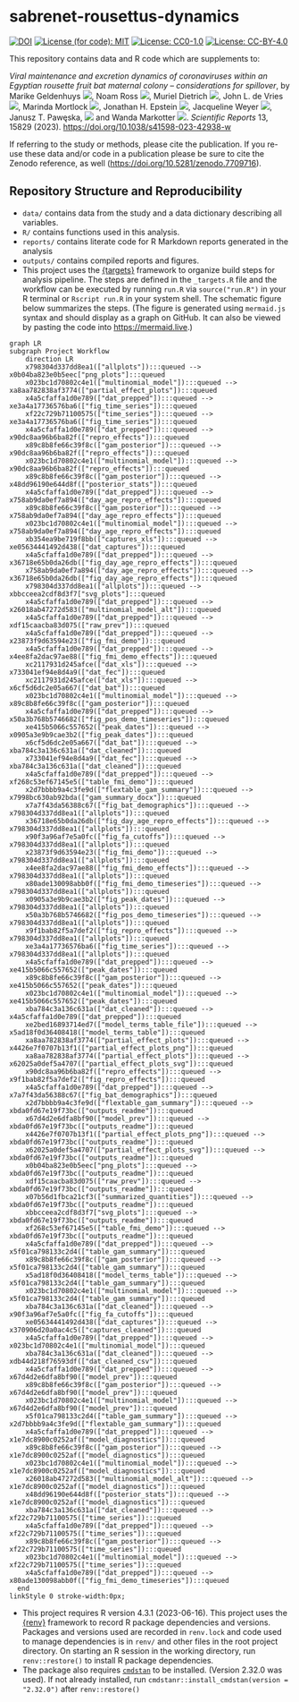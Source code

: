 
<!-- README.md is generated from README.Rmd. Please edit that file -->

# sabrenet-rousettus-dynamics



[![DOI](https://zenodo.org/badge/DOI/10.5281/zenodo.7709716.svg)](https://doi.org/10.5281/zenodo.7709716)
[![License (for code):
MIT](https://img.shields.io/badge/License%20(for%20code)-MIT-green.svg)](https://opensource.org/licenses/MIT)
[![License:
CC0-1.0](https://img.shields.io/badge/License%20(for%20data)-CC0_1.0-lightgrey.svg)](http://creativecommons.org/publicdomain/zero/1.0/)
[![License:
CC-BY-4.0](https://img.shields.io/badge/License%20(for%20text)-CC_BY_4.0-blue.svg)](http://creativecommons.org/publicdomain/zero/1.0/)

This repository contains data and R code which are supplements to:

*Viral maintenance and excretion dynamics of coronaviruses within an
Egyptian rousette fruit bat maternal colony – considerations for
spillover*, by Marike Geldenhuys
[![](https://orcid.org/sites/default/files/images/orcid_16x16.png)](https://orcid.org/0000-0003-4005-118X),
Noam Ross
[![](https://orcid.org/sites/default/files/images/orcid_16x16.png)](https://orcid.org/0000-0002-2136-0000),
Muriel Dietrich
[![](https://orcid.org/sites/default/files/images/orcid_16x16.png)](https://orcid.org/0000-0002-2665-7970),
John L. de Vries
[![](https://orcid.org/sites/default/files/images/orcid_16x16.png)](https://orcid.org/0000-0002-1749-8402),
Marinda Mortlock
[![](https://orcid.org/sites/default/files/images/orcid_16x16.png)](https://orcid.org/0000-0001-9286-1040),
Jonathan H. Epstein
[![](https://orcid.org/sites/default/files/images/orcid_16x16.png)](https://orcid.org/0000-0002-1373-9301),
Jacqueline Weyer
[![](https://orcid.org/sites/default/files/images/orcid_16x16.png)](https://orcid.org/0000-0001-8776-7519),
Janusz T. Pawęska,
[![](https://orcid.org/sites/default/files/images/orcid_16x16.png)](https://orcid.org/0000-0001-9471-2890)
and Wanda Markotter
[![](https://orcid.org/sites/default/files/images/orcid_16x16.png)](https://orcid.org/0000-0002-7550-0080). _Scientific Reports_ 13, 15829 (2023). <https://doi.org/10.1038/s41598-023-42938-w>

If referring to the study or methods, please cite the publication. If you re-use these data and/or code in a publication please be sure to cite the Zenodo reference, as well (<https://doi.org/10.5281/zenodo.7709716>).

## Repository Structure and Reproducibility

- `data/` contains data from the study and a data dictionary describing
  all variables.
- `R/` contains functions used in this analysis.
- `reports/` contains literate code for R Markdown reports generated in
  the analysis
- `outputs/` contains compiled reports and figures.
- This project uses the
  [{targets}](https://wlandau.github.io/targets-manual/) framework to
  organize build steps for analysis pipeline. The steps are defined in
  the `_targets.R` file and the workflow can be executed by running
  `run.R` via `source("run.R")` in your R terminal or `Rscript run.R` in
  your system shell. The schematic figure below summarizes the steps.
  (The figure is generated using `mermaid.js` syntax and should display
  as a graph on GitHub. It can also be viewed by pasting the code into
  <https://mermaid.live>.)

``` mermaid
graph LR
subgraph Project Workflow
    direction LR
    x798304d337dd8ea1(["allplots"]):::queued --> x0b04ba823e0b5eec["png_plots"]:::queued
    x023bc1d70802c4e1(["multinomial_model"]):::queued --> xa8aa782838af3774(["partial_effect_plots"]):::queued
    x4a5cfaffa1d0e789(["dat_prepped"]):::queued --> xe3a4a17736576ba6(["fig_time_series"]):::queued
    xf22c729b71100575(["time_series"]):::queued --> xe3a4a17736576ba6(["fig_time_series"]):::queued
    x4a5cfaffa1d0e789(["dat_prepped"]):::queued --> x90dc8aa96b6ba82f(["repro_effects"]):::queued
    x89c8b8fe66c39f8c(["gam_posterior"]):::queued --> x90dc8aa96b6ba82f(["repro_effects"]):::queued
    x023bc1d70802c4e1(["multinomial_model"]):::queued --> x90dc8aa96b6ba82f(["repro_effects"]):::queued
    x89c8b8fe66c39f8c(["gam_posterior"]):::queued --> x48dd96190e644d8f(["posterior_stats"]):::queued
    x4a5cfaffa1d0e789(["dat_prepped"]):::queued --> x758ab9da0ef7a894(["day_age_repro_effects"]):::queued
    x89c8b8fe66c39f8c(["gam_posterior"]):::queued --> x758ab9da0ef7a894(["day_age_repro_effects"]):::queued
    x023bc1d70802c4e1(["multinomial_model"]):::queued --> x758ab9da0ef7a894(["day_age_repro_effects"]):::queued
    xb354ea9be719f8bb(["captures_xls"]):::queued --> xe05634441492d438(["dat_captures"]):::queued
    x4a5cfaffa1d0e789(["dat_prepped"]):::queued --> x36718e65b0da26db(["fig_day_age_repro_effects"]):::queued
    x758ab9da0ef7a894(["day_age_repro_effects"]):::queued --> x36718e65b0da26db(["fig_day_age_repro_effects"]):::queued
    x798304d337dd8ea1(["allplots"]):::queued --> xbbcceea2cdf8d3f7["svg_plots"]:::queued
    x4a5cfaffa1d0e789(["dat_prepped"]):::queued --> x26018ab47272d583(["multinomial_model_alt"]):::queued
    x4a5cfaffa1d0e789(["dat_prepped"]):::queued --> xdf15caacba83d075(["raw_prev"]):::queued
    x4a5cfaffa1d0e789(["dat_prepped"]):::queued --> x23873f9d63594e23(["fig_fmi_demo"]):::queued
    x4a5cfaffa1d0e789(["dat_prepped"]):::queued --> x4ee8fa2dac97ae88(["fig_fmi_demo_effects"]):::queued
    xc2117931d245afce(["dat_xls"]):::queued --> x733041ef94e8d4a9(["dat_fec"]):::queued
    xc2117931d245afce(["dat_xls"]):::queued --> x6cf5d6dc2e05a667(["dat_bat"]):::queued
    x023bc1d70802c4e1(["multinomial_model"]):::queued --> x89c8b8fe66c39f8c(["gam_posterior"]):::queued
    x4a5cfaffa1d0e789(["dat_prepped"]):::queued --> x50a3b768b5746682(["fig_pos_demo_timeseries"]):::queued
    xe415b5066c557652(["peak_dates"]):::queued --> x0905a3e9b9cae3b2(["fig_peak_dates"]):::queued
    x6cf5d6dc2e05a667(["dat_bat"]):::queued --> xba784c3a136c631a(["dat_cleaned"]):::queued
    x733041ef94e8d4a9(["dat_fec"]):::queued --> xba784c3a136c631a(["dat_cleaned"]):::queued
    x4a5cfaffa1d0e789(["dat_prepped"]):::queued --> xf268c53ef67145e5(["table_fmi_demo"]):::queued
    x2d7bbbb9a4c3fe9d(["flextable_gam_summary"]):::queued --> x7998bc630ab92bda(["gam_summary_docx"]):::queued
    x7a7f43da56388c67(["fig_bat_demographics"]):::queued --> x798304d337dd8ea1(["allplots"]):::queued
    x36718e65b0da26db(["fig_day_age_repro_effects"]):::queued --> x798304d337dd8ea1(["allplots"]):::queued
    x90f3a96af7e5a0fc(["fig_fa_cutoffs"]):::queued --> x798304d337dd8ea1(["allplots"]):::queued
    x23873f9d63594e23(["fig_fmi_demo"]):::queued --> x798304d337dd8ea1(["allplots"]):::queued
    x4ee8fa2dac97ae88(["fig_fmi_demo_effects"]):::queued --> x798304d337dd8ea1(["allplots"]):::queued
    x80ade130098abb0f(["fig_fmi_demo_timeseries"]):::queued --> x798304d337dd8ea1(["allplots"]):::queued
    x0905a3e9b9cae3b2(["fig_peak_dates"]):::queued --> x798304d337dd8ea1(["allplots"]):::queued
    x50a3b768b5746682(["fig_pos_demo_timeseries"]):::queued --> x798304d337dd8ea1(["allplots"]):::queued
    x9f1bab82f5a7def2(["fig_repro_effects"]):::queued --> x798304d337dd8ea1(["allplots"]):::queued
    xe3a4a17736576ba6(["fig_time_series"]):::queued --> x798304d337dd8ea1(["allplots"]):::queued
    x4a5cfaffa1d0e789(["dat_prepped"]):::queued --> xe415b5066c557652(["peak_dates"]):::queued
    x89c8b8fe66c39f8c(["gam_posterior"]):::queued --> xe415b5066c557652(["peak_dates"]):::queued
    x023bc1d70802c4e1(["multinomial_model"]):::queued --> xe415b5066c557652(["peak_dates"]):::queued
    xba784c3a136c631a(["dat_cleaned"]):::queued --> x4a5cfaffa1d0e789(["dat_prepped"]):::queued
    xe2bed16893714ed7(["model_terms_table_file"]):::queued --> x5ad18f0d36408418(["model_terms_table"]):::queued
    xa8aa782838af3774(["partial_effect_plots"]):::queued --> x4426e7f0707b13f1(["partial_effect_plots_png"]):::queued
    xa8aa782838af3774(["partial_effect_plots"]):::queued --> x62025a0def5a4707(["partial_effect_plots_svg"]):::queued
    x90dc8aa96b6ba82f(["repro_effects"]):::queued --> x9f1bab82f5a7def2(["fig_repro_effects"]):::queued
    x4a5cfaffa1d0e789(["dat_prepped"]):::queued --> x7a7f43da56388c67(["fig_bat_demographics"]):::queued
    x2d7bbbb9a4c3fe9d(["flextable_gam_summary"]):::queued --> xbda0fd67e19f73bc(["outputs_readme"]):::queued
    x67d4d2e6dfa8bf90(["model_prev"]):::queued --> xbda0fd67e19f73bc(["outputs_readme"]):::queued
    x4426e7f0707b13f1(["partial_effect_plots_png"]):::queued --> xbda0fd67e19f73bc(["outputs_readme"]):::queued
    x62025a0def5a4707(["partial_effect_plots_svg"]):::queued --> xbda0fd67e19f73bc(["outputs_readme"]):::queued
    x0b04ba823e0b5eec["png_plots"]:::queued --> xbda0fd67e19f73bc(["outputs_readme"]):::queued
    xdf15caacba83d075(["raw_prev"]):::queued --> xbda0fd67e19f73bc(["outputs_readme"]):::queued
    x07b56d1fbca21cf3(["summarized_quantities"]):::queued --> xbda0fd67e19f73bc(["outputs_readme"]):::queued
    xbbcceea2cdf8d3f7["svg_plots"]:::queued --> xbda0fd67e19f73bc(["outputs_readme"]):::queued
    xf268c53ef67145e5(["table_fmi_demo"]):::queued --> xbda0fd67e19f73bc(["outputs_readme"]):::queued
    x4a5cfaffa1d0e789(["dat_prepped"]):::queued --> x5f01ca798133c2d4(["table_gam_summary"]):::queued
    x89c8b8fe66c39f8c(["gam_posterior"]):::queued --> x5f01ca798133c2d4(["table_gam_summary"]):::queued
    x5ad18f0d36408418(["model_terms_table"]):::queued --> x5f01ca798133c2d4(["table_gam_summary"]):::queued
    x023bc1d70802c4e1(["multinomial_model"]):::queued --> x5f01ca798133c2d4(["table_gam_summary"]):::queued
    xba784c3a136c631a(["dat_cleaned"]):::queued --> x90f3a96af7e5a0fc(["fig_fa_cutoffs"]):::queued
    xe05634441492d438(["dat_captures"]):::queued --> x370906d20a0ac4c5(["captures_cleaned"]):::queued
    x4a5cfaffa1d0e789(["dat_prepped"]):::queued --> x023bc1d70802c4e1(["multinomial_model"]):::queued
    xba784c3a136c631a(["dat_cleaned"]):::queued --> xdb44d218f76593df(["dat_cleaned_csv"]):::queued
    x4a5cfaffa1d0e789(["dat_prepped"]):::queued --> x67d4d2e6dfa8bf90(["model_prev"]):::queued
    x89c8b8fe66c39f8c(["gam_posterior"]):::queued --> x67d4d2e6dfa8bf90(["model_prev"]):::queued
    x023bc1d70802c4e1(["multinomial_model"]):::queued --> x67d4d2e6dfa8bf90(["model_prev"]):::queued
    x5f01ca798133c2d4(["table_gam_summary"]):::queued --> x2d7bbbb9a4c3fe9d(["flextable_gam_summary"]):::queued
    x4a5cfaffa1d0e789(["dat_prepped"]):::queued --> x1e7dc8900c0252af(["model_diagnostics"]):::queued
    x89c8b8fe66c39f8c(["gam_posterior"]):::queued --> x1e7dc8900c0252af(["model_diagnostics"]):::queued
    x023bc1d70802c4e1(["multinomial_model"]):::queued --> x1e7dc8900c0252af(["model_diagnostics"]):::queued
    x26018ab47272d583(["multinomial_model_alt"]):::queued --> x1e7dc8900c0252af(["model_diagnostics"]):::queued
    x48dd96190e644d8f(["posterior_stats"]):::queued --> x1e7dc8900c0252af(["model_diagnostics"]):::queued
    xba784c3a136c631a(["dat_cleaned"]):::queued --> xf22c729b71100575(["time_series"]):::queued
    x4a5cfaffa1d0e789(["dat_prepped"]):::queued --> xf22c729b71100575(["time_series"]):::queued
    x89c8b8fe66c39f8c(["gam_posterior"]):::queued --> xf22c729b71100575(["time_series"]):::queued
    x023bc1d70802c4e1(["multinomial_model"]):::queued --> xf22c729b71100575(["time_series"]):::queued
    x4a5cfaffa1d0e789(["dat_prepped"]):::queued --> x80ade130098abb0f(["fig_fmi_demo_timeseries"]):::queued
  end
linkStyle 0 stroke-width:0px;
```

- This project requires R version 4.3.1 (2023-06-16). This project uses
  the [{renv}](https://rstudio.github.io/renv/) framework to record R
  package dependencies and versions. Packages and versions used are
  recorded in `renv.lock` and code used to manage dependencies is in
  `renv/` and other files in the root project directory. On starting an
  R session in the working directory, run `renv::restore()` to install R
  package dependencies.
- The package also requires
  [`cmdstan`](https://mc-stan.org/users/interfaces/cmdstan) to be
  installed. (Version 2.32.0 was used). If not already installed, run
  `cmdstanr::install_cmdstan(version = "2.32.0")` after
  `renv::restore()`
